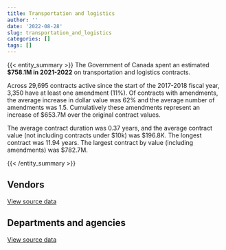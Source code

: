 ```yaml
---
title: Transportation and logistics
author: ''
date: '2022-08-28'
slug: transportation_and_logistics
categories: []
tags: []
---
```


<script src="/rmarkdown-libs/htmlwidgets/htmlwidgets.js"></script>
<link href="/rmarkdown-libs/datatables-css/datatables-crosstalk.css" rel="stylesheet" />
<script src="/rmarkdown-libs/datatables-binding/datatables.js"></script>
<script src="/rmarkdown-libs/jquery/jquery-3.6.0.min.js"></script>
<link href="/rmarkdown-libs/dt-core-bootstrap/css/dataTables.bootstrap.min.css" rel="stylesheet" />
<link href="/rmarkdown-libs/dt-core-bootstrap/css/dataTables.bootstrap.extra.css" rel="stylesheet" />
<script src="/rmarkdown-libs/dt-core-bootstrap/js/jquery.dataTables.min.js"></script>
<script src="/rmarkdown-libs/dt-core-bootstrap/js/dataTables.bootstrap.min.js"></script>
<link href="/rmarkdown-libs/crosstalk/css/crosstalk.min.css" rel="stylesheet" />
<script src="/rmarkdown-libs/crosstalk/js/crosstalk.min.js"></script>
<script src="/rmarkdown-libs/htmlwidgets/htmlwidgets.js"></script>
<link href="/rmarkdown-libs/datatables-css/datatables-crosstalk.css" rel="stylesheet" />
<script src="/rmarkdown-libs/datatables-binding/datatables.js"></script>
<script src="/rmarkdown-libs/jquery/jquery-3.6.0.min.js"></script>
<link href="/rmarkdown-libs/dt-core-bootstrap/css/dataTables.bootstrap.min.css" rel="stylesheet" />
<link href="/rmarkdown-libs/dt-core-bootstrap/css/dataTables.bootstrap.extra.css" rel="stylesheet" />
<script src="/rmarkdown-libs/dt-core-bootstrap/js/jquery.dataTables.min.js"></script>
<script src="/rmarkdown-libs/dt-core-bootstrap/js/dataTables.bootstrap.min.js"></script>
<link href="/rmarkdown-libs/crosstalk/css/crosstalk.min.css" rel="stylesheet" />
<script src="/rmarkdown-libs/crosstalk/js/crosstalk.min.js"></script>

{{< entity_summary >}}
The Government of Canada spent an estimated **\$758.1M in 2021-2022** on transportation and logistics contracts.

Across 29,695 contracts active since the start of the 2017-2018 fiscal year, 3,350 have at least one amendment (11%). Of contracts with amendments, the average increase in dollar value was 62% and the average number of amendments was 1.5. Cumulatively these amendments represent an increase of \$653.7M over the original contract values.

The average contract duration was 0.37 years, and the average contract value (not including contracts under \$10k) was \$196.8K. The longest contract was 11.94 years. The largest contract by value (including amendments) was \$782.7M.

{{< /entity_summary >}}

## Vendors

<div id="htmlwidget-1" style="width:100%;height:auto;" class="datatables html-widget"></div>
<script type="application/json" data-for="htmlwidget-1">{"x":{"style":"bootstrap","filter":"none","vertical":false,"data":[["<a href=\"/vendors/736902_ontario/\">736902 ONTARIO<\/a>","<a href=\"/vendors/9275_0181_quebec/\">9275 0181 QUEBEC<\/a>","<a href=\"/vendors/abb/\">ABB<\/a>","<a href=\"/vendors/abco_industries/\">ABCO INDUSTRIES<\/a>","<a href=\"/vendors/acadian_dredging/\">ACADIAN DREDGING<\/a>","<a href=\"/vendors/advanced_business_interiors/\">ADVANCED BUSINESS INTERIORS<\/a>","<a href=\"/vendors/aeg_fuels/\">AEG FUELS<\/a>","<a href=\"/vendors/aero_feu/\">AERO FEU<\/a>","<a href=\"/vendors/aero_supplies/\">AERO SUPPLIES<\/a>","<a href=\"/vendors/air_inuit/\">AIR INUIT<\/a>","<a href=\"/vendors/air_tindi/\">AIR TINDI<\/a>","<a href=\"/vendors/airbus/\">AIRBUS<\/a>","<a href=\"/vendors/allied_shipbuilders/\">ALLIED SHIPBUILDERS<\/a>","<a href=\"/vendors/alpine_aerotech/\">ALPINE AEROTECH<\/a>","<a href=\"/vendors/american_bureau_of_shipping/\">AMERICAN BUREAU OF SHIPPING<\/a>","<a href=\"/vendors/anixter_canada/\">ANIXTER CANADA<\/a>","<a href=\"/vendors/apron_fuel_services/\">APRON FUEL SERVICES<\/a>","<a href=\"/vendors/asc_germany/\">ASC GERMANY<\/a>","<a href=\"/vendors/asokan_business_interiors/\">ASOKAN BUSINESS INTERIORS<\/a>","<a href=\"/vendors/atlantic_towing/\">ATLANTIC TOWING<\/a>","<a href=\"/vendors/atlantica_mechanical_contractors/\">ATLANTICA MECHANICAL CONTRACTORS<\/a>","<a href=\"/vendors/av_nunavut_fuels/\">AV NUNAVUT FUELS<\/a>","<a href=\"/vendors/avjet_holding/\">AVJET HOLDING<\/a>","<a href=\"/vendors/avmax_aviation_services/\">AVMAX AVIATION SERVICES<\/a>","<a href=\"/vendors/axys_technologies/\">AXYS TECHNOLOGIES<\/a>","<a href=\"/vendors/b_r_enterprises/\">B R ENTERPRISES<\/a>","<a href=\"/vendors/balodis/\">BALODIS<\/a>","<a href=\"/vendors/bargreen_ellingson/\">BARGREEN ELLINGSON<\/a>","<a href=\"/vendors/bell_textron/\">BELL TEXTRON<\/a>","<a href=\"/vendors/bighorn_helicopters/\">BIGHORN HELICOPTERS<\/a>","<a href=\"/vendors/bmt_fleet_technology/\">BMT FLEET TECHNOLOGY<\/a>","<a href=\"/vendors/bollore_logistics/\">BOLLORE LOGISTICS<\/a>","<a href=\"/vendors/boyd_moving_storage/\">BOYD MOVING STORAGE<\/a>","<a href=\"/vendors/brandt_tractor/\">BRANDT TRACTOR<\/a>","<a href=\"/vendors/broadwater_industries/\">BROADWATER INDUSTRIES<\/a>","<a href=\"/vendors/bronte_construction/\">BRONTE CONSTRUCTION<\/a>","<a href=\"/vendors/brook_construction/\">BROOK CONSTRUCTION<\/a>","<a href=\"/vendors/bruker/\">BRUKER<\/a>","<a href=\"/vendors/budgell_s_equipment_rentals/\">BUDGELL S EQUIPMENT RENTALS<\/a>","<a href=\"/vendors/canadensys_aerospace/\">CANADENSYS AEROSPACE<\/a>","<a href=\"/vendors/canadian_fishing_company/\">CANADIAN FISHING COMPANY<\/a>","<a href=\"/vendors/canadian_helicopters/\">CANADIAN HELICOPTERS<\/a>","<a href=\"/vendors/canadian_north/\">CANADIAN NORTH<\/a>","<a href=\"/vendors/cansel_survey_equipment/\">CANSEL SURVEY EQUIPMENT<\/a>","<a href=\"/vendors/cascade_aerospace/\">CASCADE AEROSPACE<\/a>","<a href=\"/vendors/chantier_davie_canada/\">CHANTIER DAVIE CANADA<\/a>","<a href=\"/vendors/chantier_naval_forillon/\">CHANTIER NAVAL FORILLON<\/a>","<a href=\"/vendors/chevron/\">CHEVRON<\/a>","<a href=\"/vendors/clearwater_structures/\">CLEARWATER STRUCTURES<\/a>","<a href=\"/vendors/click_networks/\">CLICK NETWORKS<\/a>","<a href=\"/vendors/coady_construction_excavating/\">COADY CONSTRUCTION EXCAVATING<\/a>","<a href=\"/vendors/coastal_restoration_masonry/\">COASTAL RESTORATION MASONRY<\/a>","<a href=\"/vendors/columbia_fuels/\">COLUMBIA FUELS<\/a>","<a href=\"/vendors/construction_demathieu_bard/\">CONSTRUCTION DEMATHIEU BARD<\/a>","<a href=\"/vendors/construction_deric/\">CONSTRUCTION DERIC<\/a>","<a href=\"/vendors/construction_lfg/\">CONSTRUCTION LFG<\/a>","<a href=\"/vendors/convergint_technologies/\">CONVERGINT TECHNOLOGIES<\/a>","<a href=\"/vendors/copcan_civil/\">COPCAN CIVIL<\/a>","<a href=\"/vendors/cougar_engineering_construction/\">COUGAR ENGINEERING CONSTRUCTION<\/a>","<a href=\"/vendors/cullen_diesel_power/\">CULLEN DIESEL POWER<\/a>","<a href=\"/vendors/cummins_canada/\">CUMMINS CANADA<\/a>","<a href=\"/vendors/d_doyle_installations/\">D DOYLE INSTALLATIONS<\/a>","<a href=\"/vendors/daimler/\">DAIMLER<\/a>","<a href=\"/vendors/dasco_equipment/\">DASCO EQUIPMENT<\/a>","<a href=\"/vendors/davtair_industries/\">DAVTAIR INDUSTRIES<\/a>","<a href=\"/vendors/dbc_marine_safety_systems/\">DBC MARINE SAFETY SYSTEMS<\/a>","<a href=\"/vendors/delco_automation/\">DELCO AUTOMATION<\/a>","<a href=\"/vendors/dexter_construction/\">DEXTER CONSTRUCTION<\/a>","<a href=\"/vendors/df_barnes_services/\">DF BARNES SERVICES<\/a>","<a href=\"/vendors/dhl_express_canada/\">DHL EXPRESS CANADA<\/a>","<a href=\"/vendors/dragage_im/\">DRAGAGE IM<\/a>","<a href=\"/vendors/dragage_ocean_dsm/\">DRAGAGE OCEAN DSM<\/a>","<a href=\"/vendors/dss_marine/\">DSS MARINE<\/a>","<a href=\"/vendors/dynamic_construction/\">DYNAMIC CONSTRUCTION<\/a>","<a href=\"/vendors/east_elgin_concrete_forming/\">EAST ELGIN CONCRETE FORMING<\/a>","<a href=\"/vendors/eco_technologies/\">ECO TECHNOLOGIES<\/a>","<a href=\"/vendors/edward_collins_contracting/\">EDWARD COLLINS CONTRACTING<\/a>","<a href=\"/vendors/elbit_systems/\">ELBIT SYSTEMS<\/a>","<a href=\"/vendors/facca/\">FACCA<\/a>","<a href=\"/vendors/fca_canada/\">FCA CANADA<\/a>","<a href=\"/vendors/federal_express_canada/\">FEDERAL EXPRESS CANADA<\/a>","<a href=\"/vendors/finning_international/\">FINNING INTERNATIONAL<\/a>","<a href=\"/vendors/first_air/\">FIRST AIR<\/a>","<a href=\"/vendors/fleetway/\">FLEETWAY<\/a>","<a href=\"/vendors/flight_fuels/\">FLIGHT FUELS<\/a>","<a href=\"/vendors/floyd_s_construction/\">FLOYD S CONSTRUCTION<\/a>","<a href=\"/vendors/fort_garry_fire_truck/\">FORT GARRY FIRE TRUCK<\/a>","<a href=\"/vendors/francis_canada_truck_centre/\">FRANCIS CANADA TRUCK CENTRE<\/a>","<a href=\"/vendors/fraser_river_pile_dredge/\">FRASER RIVER PILE DREDGE<\/a>","<a href=\"/vendors/frosti_fishing/\">FROSTI FISHING<\/a>","<a href=\"/vendors/garda_security_group/\">GARDA SECURITY GROUP<\/a>","<a href=\"/vendors/gaudette_s_transit_mix/\">GAUDETTE S TRANSIT MIX<\/a>","<a href=\"/vendors/general_motors/\">GENERAL MOTORS<\/a>","<a href=\"/vendors/gestion_aj/\">GESTION AJ<\/a>","<a href=\"/vendors/global_total_office/\">GLOBAL TOTAL OFFICE<\/a>","<a href=\"/vendors/go_deep_international/\">GO DEEP INTERNATIONAL<\/a>","<a href=\"/vendors/granite_management/\">GRANITE MANAGEMENT<\/a>","<a href=\"/vendors/great_slave_helicopters/\">GREAT SLAVE HELICOPTERS<\/a>","<a href=\"/vendors/greendale_resources/\">GREENDALE RESOURCES<\/a>","<a href=\"/vendors/greenfield_construction/\">GREENFIELD CONSTRUCTION<\/a>","<a href=\"/vendors/griffin_engineered_systems/\">GRIFFIN ENGINEERED SYSTEMS<\/a>","<a href=\"/vendors/groupe_energie_bdl/\">GROUPE ENERGIE BDL<\/a>","<a href=\"/vendors/gw_realty/\">GW REALTY<\/a>","<a href=\"/vendors/hamel_construction/\">HAMEL CONSTRUCTION<\/a>","<a href=\"/vendors/harnois_energies/\">HARNOIS ENERGIES<\/a>","<a href=\"/vendors/hawboldt_industries/\">HAWBOLDT INDUSTRIES<\/a>","<a href=\"/vendors/helitrades/\">HELITRADES<\/a>","<a href=\"/vendors/hercules_slr/\">HERCULES SLR<\/a>","<a href=\"/vendors/hewlett_packard/\">HEWLETT PACKARD<\/a>","<a href=\"/vendors/highlands_fuel_delivery/\">HIGHLANDS FUEL DELIVERY<\/a>","<a href=\"/vendors/hike_metal_products/\">HIKE METAL PRODUCTS<\/a>","<a href=\"/vendors/hitachi_data_systems/\">HITACHI DATA SYSTEMS<\/a>","<a href=\"/vendors/hitrac/\">HITRAC<\/a>","<a href=\"/vendors/holman_fenwick_willan/\">HOLMAN FENWICK WILLAN<\/a>","<a href=\"/vendors/hoskin_scientific/\">HOSKIN SCIENTIFIC<\/a>","<a href=\"/vendors/human_logistics/\">HUMAN LOGISTICS<\/a>","<a href=\"/vendors/imtech_marine_canada/\">IMTECH MARINE CANADA<\/a>","<a href=\"/vendors/indal_technologies/\">INDAL TECHNOLOGIES<\/a>","<a href=\"/vendors/industries_ocean/\">INDUSTRIES OCEAN<\/a>","<a href=\"/vendors/insa/\">INSA<\/a>","<a href=\"/vendors/integrated_distribution_systems/\">INTEGRATED DISTRIBUTION SYSTEMS<\/a>","<a href=\"/vendors/inter_outaouais/\">INTER OUTAOUAIS<\/a>","<a href=\"/vendors/irving_oil/\">IRVING OIL<\/a>","<a href=\"/vendors/j_e_enterprises/\">J E ENTERPRISES<\/a>","<a href=\"/vendors/j_j_trailers_manufacturers_and_sales/\">J J TRAILERS MANUFACTURERS AND SALES<\/a>","<a href=\"/vendors/j_l_richards_associates/\">J L RICHARDS ASSOCIATES<\/a>","<a href=\"/vendors/j_w_lindsay_enterprises/\">J W LINDSAY ENTERPRISES<\/a>","<a href=\"/vendors/jankel_tactical_systems/\">JANKEL TACTICAL SYSTEMS<\/a>","<a href=\"/vendors/jastram_engineering/\">JASTRAM ENGINEERING<\/a>","<a href=\"/vendors/jht_defense/\">JHT DEFENSE<\/a>","<a href=\"/vendors/jjm_construction/\">JJM CONSTRUCTION<\/a>","<a href=\"/vendors/john_howard_society/\">JOHN HOWARD SOCIETY<\/a>","<a href=\"/vendors/joseph_elie/\">JOSEPH ELIE<\/a>","<a href=\"/vendors/kanter_marine/\">KANTER MARINE<\/a>","<a href=\"/vendors/kaycom/\">KAYCOM<\/a>","<a href=\"/vendors/kenn_borek_air/\">KENN BOREK AIR<\/a>","<a href=\"/vendors/keystone_supplies_international/\">KEYSTONE SUPPLIES INTERNATIONAL<\/a>","<a href=\"/vendors/kf_aerospace/\">KF AEROSPACE<\/a>","<a href=\"/vendors/kia_canada/\">KIA CANADA<\/a>","<a href=\"/vendors/kms_industries/\">KMS INDUSTRIES<\/a>","<a href=\"/vendors/kongsberg/\">KONGSBERG<\/a>","<a href=\"/vendors/kubota_canada/\">KUBOTA CANADA<\/a>","<a href=\"/vendors/l_breau_and_sons/\">L BREAU AND SONS<\/a>","<a href=\"/vendors/l_w_dennis_contracting/\">L W DENNIS CONTRACTING<\/a>","<a href=\"/vendors/landco_construction/\">LANDCO CONSTRUCTION<\/a>","<a href=\"/vendors/larry_penner_enterprises/\">LARRY PENNER ENTERPRISES<\/a>","<a href=\"/vendors/leeway_yachts/\">LEEWAY YACHTS<\/a>","<a href=\"/vendors/lengkeek_vessel_engineering/\">LENGKEEK VESSEL ENGINEERING<\/a>","<a href=\"/vendors/les_constructions_des_iles/\">LES CONSTRUCTIONS DES ILES<\/a>","<a href=\"/vendors/les_entreprises_p_e_c/\">LES ENTREPRISES P E C<\/a>","<a href=\"/vendors/les_huiles_desroches/\">LES HUILES DESROCHES<\/a>","<a href=\"/vendors/les_installations_electriques/\">LES INSTALLATIONS ELECTRIQUES<\/a>","<a href=\"/vendors/leslie_benn_contracting/\">LESLIE BENN CONTRACTING<\/a>","<a href=\"/vendors/levaero_aviation/\">LEVAERO AVIATION<\/a>","<a href=\"/vendors/lexisnexis_canada/\">LEXISNEXIS CANADA<\/a>","<a href=\"/vendors/liebherr_canada/\">LIEBHERR CANADA<\/a>","<a href=\"/vendors/lloyd_s_register_canada/\">LLOYD S REGISTER CANADA<\/a>","<a href=\"/vendors/louis_w_bray_construction/\">LOUIS W BRAY CONSTRUCTION<\/a>","<a href=\"/vendors/macdonald_dettwiler_and_associates/\">MACDONALD DETTWILER AND ASSOCIATES<\/a>","<a href=\"/vendors/macewen_petroleum/\">MACEWEN PETROLEUM<\/a>","<a href=\"/vendors/mack_trucks/\">MACK TRUCKS<\/a>","<a href=\"/vendors/mackinnon_and_olding/\">MACKINNON AND OLDING<\/a>","<a href=\"/vendors/maconnerie_dynamique/\">MACONNERIE DYNAMIQUE<\/a>","<a href=\"/vendors/man_energy_solutions_canada/\">MAN ENERGY SOLUTIONS CANADA<\/a>","<a href=\"/vendors/manitoba_hydro/\">MANITOBA HYDRO<\/a>","<a href=\"/vendors/marine_contractors/\">MARINE CONTRACTORS<\/a>","<a href=\"/vendors/marine_recycling/\">MARINE RECYCLING<\/a>","<a href=\"/vendors/marinenav/\">MARINENAV<\/a>","<a href=\"/vendors/maritime_fuels/\">MARITIME FUELS<\/a>","<a href=\"/vendors/mega_tech/\">MEGA TECH<\/a>","<a href=\"/vendors/mercury_marine/\">MERCURY MARINE<\/a>","<a href=\"/vendors/metalcraft_marine/\">METALCRAFT MARINE<\/a>","<a href=\"/vendors/michelin/\">MICHELIN<\/a>","<a href=\"/vendors/mid_canada_mod_center/\">MID CANADA MOD CENTER<\/a>","<a href=\"/vendors/mid_valley_construction/\">MID VALLEY CONSTRUCTION<\/a>","<a href=\"/vendors/ministry_of_finance/\">MINISTRY OF FINANCE<\/a>","<a href=\"/vendors/mitsubishi_motor_sales/\">MITSUBISHI MOTOR SALES<\/a>","<a href=\"/vendors/mustang_helicopters/\">MUSTANG HELICOPTERS<\/a>","<a href=\"/vendors/navamar/\">NAVAMAR<\/a>","<a href=\"/vendors/navtech/\">NAVTECH<\/a>","<a href=\"/vendors/newdock_st_john_s_dockyard/\">NEWDOCK ST JOHN S DOCKYARD<\/a>","<a href=\"/vendors/nissan_canada/\">NISSAN CANADA<\/a>","<a href=\"/vendors/north_atlantic_petroleum/\">NORTH ATLANTIC PETROLEUM<\/a>","<a href=\"/vendors/north_cariboo_air/\">NORTH CARIBOO AIR<\/a>","<a href=\"/vendors/northeast_tree_trimming/\">NORTHEAST TREE TRIMMING<\/a>","<a href=\"/vendors/northern_construction/\">NORTHERN CONSTRUCTION<\/a>","<a href=\"/vendors/northrop_grumman/\">NORTHROP GRUMMAN<\/a>","<a href=\"/vendors/nortrax_canada/\">NORTRAX CANADA<\/a>","<a href=\"/vendors/online_constructors/\">ONLINE CONSTRUCTORS<\/a>","<a href=\"/vendors/ottawa_greenbelt_construction/\">OTTAWA GREENBELT CONSTRUCTION<\/a>","<a href=\"/vendors/pal_aerospace/\">PAL AEROSPACE<\/a>","<a href=\"/vendors/paladin_group/\">PALADIN GROUP<\/a>","<a href=\"/vendors/palfinger_marine/\">PALFINGER MARINE<\/a>","<a href=\"/vendors/panalpina/\">PANALPINA<\/a>","<a href=\"/vendors/panasonic/\">PANASONIC<\/a>","<a href=\"/vendors/parkland_industries/\">PARKLAND INDUSTRIES<\/a>","<a href=\"/vendors/parkland_refining/\">PARKLAND REFINING<\/a>","<a href=\"/vendors/pattison_sign_group/\">PATTISON SIGN GROUP<\/a>","<a href=\"/vendors/pennecon/\">PENNECON<\/a>","<a href=\"/vendors/pepco/\">PEPCO<\/a>","<a href=\"/vendors/petrovalue_products/\">PETROVALUE PRODUCTS<\/a>","<a href=\"/vendors/point_hope_maritime/\">POINT HOPE MARITIME<\/a>","<a href=\"/vendors/polaris_industries/\">POLARIS INDUSTRIES<\/a>","<a href=\"/vendors/pomerleau/\">POMERLEAU<\/a>","<a href=\"/vendors/r_e_gilmore_investments/\">R E GILMORE INVESTMENTS<\/a>","<a href=\"/vendors/reformar/\">REFORMAR<\/a>","<a href=\"/vendors/rjg_construction/\">RJG CONSTRUCTION<\/a>","<a href=\"/vendors/rosborough_boats/\">ROSBOROUGH BOATS<\/a>","<a href=\"/vendors/rush_truck_centres_of_canada/\">RUSH TRUCK CENTRES OF CANADA<\/a>","<a href=\"/vendors/russel_metals/\">RUSSEL METALS<\/a>","<a href=\"/vendors/sani_sable_lb/\">SANI SABLE LB<\/a>","<a href=\"/vendors/seacoast_marine_electronics/\">SEACOAST MARINE ELECTRONICS<\/a>","<a href=\"/vendors/seaspan_victoria_shipyards/\">SEASPAN VICTORIA SHIPYARDS<\/a>","<a href=\"/vendors/st_airborne_systems/\">ST AIRBORNE SYSTEMS<\/a>","<a href=\"/vendors/sterling_fuels/\">STERLING FUELS<\/a>","<a href=\"/vendors/subaru_canada/\">SUBARU CANADA<\/a>","<a href=\"/vendors/suncor_energy/\">SUNCOR ENERGY<\/a>","<a href=\"/vendors/super_channel_international/\">SUPER CHANNEL INTERNATIONAL<\/a>","<a href=\"/vendors/telecom_computer_services/\">TELECOM COMPUTER SERVICES<\/a>","<a href=\"/vendors/tenaquip/\">TENAQUIP<\/a>","<a href=\"/vendors/tervita/\">TERVITA<\/a>","<a href=\"/vendors/testforce_systems/\">TESTFORCE SYSTEMS<\/a>","<a href=\"/vendors/titan_boats/\">TITAN BOATS<\/a>","<a href=\"/vendors/totem_offisource/\">TOTEM OFFISOURCE<\/a>","<a href=\"/vendors/transwest_air/\">TRANSWEST AIR<\/a>","<a href=\"/vendors/trident_construction/\">TRIDENT CONSTRUCTION<\/a>","<a href=\"/vendors/troy_life_fire_safety/\">TROY LIFE FIRE SAFETY<\/a>","<a href=\"/vendors/tulmar_safety_systems/\">TULMAR SAFETY SYSTEMS<\/a>","<a href=\"/vendors/unisource/\">UNISOURCE<\/a>","<a href=\"/vendors/universal_helicopters/\">UNIVERSAL HELICOPTERS<\/a>","<a href=\"/vendors/uqsuq/\">UQSUQ<\/a>","<a href=\"/vendors/vancouver_drydock_company/\">VANCOUVER DRYDOCK COMPANY<\/a>","<a href=\"/vendors/vancouver_shipyards/\">VANCOUVER SHIPYARDS<\/a>","<a href=\"/vendors/vector_aerospace/\">VECTOR AEROSPACE<\/a>","<a href=\"/vendors/verreault_navigation/\">VERREAULT NAVIGATION<\/a>","<a href=\"/vendors/voyageur_transportation/\">VOYAGEUR TRANSPORTATION<\/a>","<a href=\"/vendors/wartsila/\">WARTSILA<\/a>","<a href=\"/vendors/watchguard_video/\">WATCHGUARD VIDEO<\/a>","<a href=\"/vendors/weir_canada/\">WEIR CANADA<\/a>","<a href=\"/vendors/westower_communications/\">WESTOWER COMMUNICATIONS<\/a>","<a href=\"/vendors/wills_transfer/\">WILLS TRANSFER<\/a>","<a href=\"/vendors/woodward_s_oil/\">WOODWARD S OIL<\/a>","<a href=\"/vendors/world_fuel_services/\">WORLD FUEL SERVICES<\/a>","<a href=\"/vendors/yamaha_motors_canada/\">YAMAHA MOTORS CANADA<\/a>","<a href=\"/vendors/zodiac_hurricane_technologies/\">ZODIAC HURRICANE TECHNOLOGIES<\/a>","<a href=\"/vendors/zutphen_contractor/\">ZUTPHEN CONTRACTOR<\/a>"],[331221.93,null,5682578.36,null,364473.33,null,null,null,668524.4,344300.25,817636.34,9035430.54,10281838.54,1134189.78,193125.48,null,668810.22,248046.76,null,14769875.74,17004.23,null,599250.68,30332.48,57455.76,null,null,75138.77,830211.78,1343993.57,23614.43,533953.06,857035.11,429246.56,13902,3817673.25,180090,22317.5,3705034.69,null,4889382.96,1754391.91,3830881.52,43244.3,null,323883029.81,101611.28,73500,1509530.63,null,3696500.18,null,238627.19,null,1968154.54,null,null,77532,1108455.78,291513.99,31608.9,957648.27,null,null,null,2394592.52,null,null,1692590.58,98533.72,297234.91,13748540.96,null,1146348.75,147261.07,1756129.57,null,null,null,12127044.08,339872.94,248278.83,898529.91,null,1479605.38,715813.17,null,440743.78,26471809,1283310,336367.43,720630.66,34949717.89,3502006.55,null,25120.88,2286629.66,3739293.93,101349.66,null,36708,1002324.88,61928.97,3600989.02,854839.21,195898.52,1894495.29,1654860.28,6066.32,342342.4,6574183.38,null,762257.92,null,null,null,null,null,2016002.48,15055.44,159239.52,254289.55,27847647.23,null,146877.4,null,null,169383.63,525057.8,11550.04,null,11582.5,11598630.13,2354072.09,null,6126607.01,11764.53,824188.21,null,1873627.92,40588.42,null,2047578.26,153720,null,97324.5,null,458265.06,null,4509597.44,537406.28,null,null,1047287.01,null,null,112715.22,161845.07,null,151502.53,null,22471,1026095.64,null,null,301820.29,null,456577.77,533037.51,2128683.09,800355.76,24998.99,11633.63,970285.82,null,null,1409225.04,2672715.21,2054997.61,15226.89,47413114.74,3806274.04,1851595.59,238771.1,2029911.28,29468.75,24959,710925.43,27852.3,475048.13,614563.23,48868.79,449517.9,516290.29,511026.43,1072321.13,9613437.56,20226.32,1309353.71,1746103.21,125062.01,1405546.52,1543179.56,null,null,1724502.74,6050102.55,1654831.6,null,32318,9522415.14,null,null,119028.8,4991016.76,3828717.17,3788526.02,null,44303.18,null,null,54841.16,526519.54,null,196419.3,1437715.03,332394.25,null,36261.23,2816556.39,202643.44,6602330.05,null,4258184.74,17539836.4,null,15916006.43,null,null,null,null,8411371.97,142705.44,1100666.4,3575065.42,464676.04],[null,726645.45,5780609.33,null,1201021.67,null,null,null,1879488.37,67141.77,1242438.77,811075.94,7289819.93,1831843.07,123179.53,null,405217.65,37572.98,29329.83,27028872.61,null,null,633994.21,7430751.29,73149.7,666031.99,null,704502.47,2877406.1,428674.02,17849.53,1344660.29,373626.63,1145326.05,32938.5,25404880.14,null,null,880680.69,null,null,2755958.81,502898.27,null,null,513665868.15,null,27300,null,null,4457479.09,null,null,3016970.34,154952.42,2048435.82,124022.05,null,null,4531575.16,12828.25,322208.51,31635.37,null,null,null,null,null,6885482.86,709966.86,2364956.03,8590631.74,202951.29,null,979955.51,1279719.21,null,null,null,10903843.18,286800.86,1194223.83,936409.4,147561.75,166311.2,1901401.39,null,1703483.18,26449525.83,null,null,784744.15,36962527.82,null,15952.78,39846.07,585379.97,4073373.42,null,2762692.06,null,2574702.67,null,7695566.19,1437597.8,2040675,405119.94,3055205.62,26877.62,464206.92,19802810.86,null,704638.08,null,null,110728.7,322501.8,131297.68,null,null,47759.67,1460751.5,31169049.36,309288.36,null,null,null,8723149.13,2620614.92,null,211769.89,null,9534920.71,274768.36,null,3853219.02,null,3019509.15,null,3957171.36,829243.98,540473.09,414970.22,null,56941.1,726023.35,300150,523538.67,11405.52,11521961.26,672445.73,78757.88,null,1726630.93,240.68,54341.66,null,null,null,187503.65,397381.72,null,430116.8,79629.73,null,62660.71,null,1027216.73,228262.57,2714025.59,510448.36,null,null,1686655.72,770767.75,3289018.41,2220583.39,1870597.22,853149.06,541406442.49,25968379.99,3419216.11,4927895.08,1531488.09,2035472.68,91661.93,null,109960.3,503852.68,1301.5,608168.64,94912.02,2962719.82,1042015.02,533544.54,624621.41,16977435.96,null,1183307.94,639078.36,696210.3,706137.76,2155966.32,null,108557.06,2532463.06,7486000.41,2281934.02,483567.68,null,7305388.9,749838.27,13440,46000,3845695.04,3366095.26,3236404.55,null,16739.21,19725.59,19377.75,16207.42,1331975.15,46598.94,33332.26,2907202.77,21216.65,14252.78,226001.8,2109610.16,203198.62,3004060.17,2687220.8,13148954.44,2312188.59,117569.63,22953827.65,12321,null,null,null,11577093.57,174100.63,1853063.83,2883466.5,null],[null,null,7300574.96,null,1276902.5,10922.63,43286.36,12270.83,1868062.44,null,931664.23,875326.43,8425142.22,551455.33,613419.78,28689.4,168914.26,1074572.79,102754.06,30345022.1,null,null,null,478124.78,24350.34,1193977.38,74060,32110.5,8235531.94,1155907.73,31710,816225.07,590293.49,690388.94,null,null,175501.5,null,null,null,null,2433489.92,761049.06,null,null,22104247.76,null,null,null,null,3391902.28,25739.3,null,5371678.9,2019915.45,5841242.76,null,null,null,3123941.65,null,338182.29,null,137285.32,40680,null,null,275885,2781458.05,5213839.46,4586007.84,6135131.17,409592.01,null,null,1841446.64,329420.95,2987820.82,null,11750831.3,103718.27,1357350.34,722950.7,58409,121212.33,51232.5,15750,1843869.46,null,1470000,null,1375452.77,29940839.32,114066.6,null,41527.27,10120,2054069.53,null,5335357.68,null,5280668.66,null,null,1002232.91,967916.7,528339.1,null,24703.98,467092.92,32656681.68,null,1631262.32,144098850,null,null,49448.75,321635.27,null,null,null,164963.05,23914609.81,675246.18,14578.69,null,null,8196308.88,2602937.14,null,368250.11,null,3244377.18,409052.63,null,4330179.7,null,246381.02,1854952.82,3505671.67,3051248.13,1433776.07,197977.68,null,null,368693.14,1312264.36,1841454.52,1643.73,945274.87,473556.63,null,15851.4,1395867.53,87848.43,185207.14,null,null,null,79710.22,null,82084.7,null,null,16885.6,null,193492.19,813488.23,494061.14,1874069.45,1458302.3,null,85477.95,1577336.54,null,null,2999961.5,803469.76,278070.49,42375,26193677.85,1712918.5,5459827.61,1242618.27,2029911.28,63371.88,null,null,null,null,1468794.18,null,6746963.34,null,390597.67,6607.76,12060096.68,42924.87,995586.94,1702.52,634275.2,2126746.06,2755675.27,null,157861.86,1078160.58,1778213.55,2175286.75,2556971.17,32495.23,7823682.26,1229945.96,null,284383,4200900.27,663892.56,2129582.54,142067.9,null,null,null,83678.65,3351290.29,11333.9,100053.5,null,39952.5,null,60986.57,1378836.84,67732.88,2099625.21,null,3035582.66,7845743.87,4809222.84,22509976.83,null,3919.05,81986.1,null,739298.19,96390.91,2605603.58,3249694.62,null],[null,null,6543280.23,6157116.59,1950367.6,47865.45,59174.24,null,3210289.45,53010.96,1474999.46,981451.4,14617425.34,1493865.5,328585.86,10788.44,285940.06,36723.44,11869.2,18564165.07,null,6638058.75,83814.16,254202.19,null,null,90503.5,75467.86,22038860.14,1041295.04,null,1320558.1,null,495375.66,1321034.93,null,220576,null,null,86120,null,2834563.54,140683.67,null,14335.18,22542502.3,null,null,null,52297.92,3804338.28,null,13754983.43,3384893.55,2019915.45,null,12511.8,null,null,4631162.5,null,189337.55,null,null,null,null,112297.19,null,237850.99,7483866.81,null,8006891.74,602700.59,null,null,1680152.84,null,15805139.12,1666456.2,3965020.93,159026.71,1773771.14,718380.48,null,558956.38,12487.4,null,null,null,null,null,null,39101913.24,91187.83,null,93990.94,null,2645504,null,14617.42,null,5278446.44,null,null,2497324.85,2502612.87,4015852.55,532902.97,22174.08,484342.92,3369276.65,13064.81,872411.27,null,24446.73,null,293739.87,null,2284089,null,null,null,42192414.54,176235.32,56579.82,70287.13,369197.15,42876.47,null,11439.11,null,null,3120342.2,null,1973.96,3657630.52,null,53322.69,3365487.95,960,3004321.79,938359.59,null,null,null,215092.5,1919535.64,1828115.44,40722.72,1876652.73,915198.98,null,1157152.05,2775618.66,87848.43,null,23918.85,null,347153.45,455928.6,null,13103.1,null,null,10414.4,null,1284084.51,2793415.4,1334056.21,3457232.81,338475.34,92031.05,null,2244585.47,null,null,1799724.6,88948.44,87476.06,null,11736576.79,1344891.45,1264263.99,1998300.38,2029911.28,null,null,null,null,null,344249.08,null,966979.85,null,207784.66,572458.79,null,null,784924.69,22294.94,1326843.64,1564412.4,1985474,13896392.74,157861.86,989880,2338318.75,580672.65,226847.07,null,39947.37,833170.04,2466403.66,130036,3430250.57,1765212.69,4280202.02,439447.3,null,21990.83,null,57176.59,2696414.26,null,null,null,98946.78,null,651689.04,null,null,23466282.88,null,2616521.48,null,4799206.93,7875202.11,null,38660.92,null,167165.64,291340.42,90078.97,1921933.59,1837728.47,null]],"container":"<table class=\"table table-striped table-hover row-border order-column display\">\n  <thead>\n    <tr>\n      <th>Vendor<\/th>\n      <th>2018-2019<\/th>\n      <th>2019-2020<\/th>\n      <th>2020-2021<\/th>\n      <th>2021-2022<\/th>\n    <\/tr>\n  <\/thead>\n<\/table>","options":{"order":[[4,"desc"]],"pageLength":10,"autoWidth":true,"columnDefs":[{"targets":1,"render":"function(data, type, row, meta) {\n    return type !== 'display' ? data : DTWidget.formatCurrency(data, \"$\", 2, 3, \",\", \".\", true, null);\n  }"},{"targets":2,"render":"function(data, type, row, meta) {\n    return type !== 'display' ? data : DTWidget.formatCurrency(data, \"$\", 2, 3, \",\", \".\", true, null);\n  }"},{"targets":3,"render":"function(data, type, row, meta) {\n    return type !== 'display' ? data : DTWidget.formatCurrency(data, \"$\", 2, 3, \",\", \".\", true, null);\n  }"},{"targets":4,"render":"function(data, type, row, meta) {\n    return type !== 'display' ? data : DTWidget.formatCurrency(data, \"$\", 2, 3, \",\", \".\", true, null);\n  }"},{"width":"16%","targets":[1,2,3,4]},{"className":"dt-right","targets":[1,2,3,4]}],"orderClasses":false}},"evals":["options.columnDefs.0.render","options.columnDefs.1.render","options.columnDefs.2.render","options.columnDefs.3.render"],"jsHooks":[]}</script>
<p class="text-right">
<a href="https://github.com/GoC-Spending/contracts-data/tree/main/data/out/categories/5_transportation_and_logistics/summary_by_fiscal_year_by_vendor.csv" class="source-data-link btn btn-link">View source data</a>
</p>

## Departments and agencies

<div id="htmlwidget-2" style="width:100%;height:auto;" class="datatables html-widget"></div>
<script type="application/json" data-for="htmlwidget-2">{"x":{"style":"bootstrap","filter":"none","vertical":false,"data":[["<a href=\"/departments/aafc-aac/\">Agriculture and Agri-Food Canada<\/a>","<a href=\"/departments/aandc-aadnc/\">Crown-Indigenous Relations and Northern Affairs Canada<\/a>","<a href=\"/departments/acoa-apeca/\">Atlantic Canada Opportunities Agency<\/a>","<a href=\"/departments/atssc-scdata/\">Administrative Tribunals Support Service of Canada<\/a>","<a href=\"/departments/cannor/\">Canadian Northern Economic Development Agency<\/a>","<a href=\"/departments/cas-satj/\">Courts Administration Service<\/a>","<a href=\"/departments/cbsa-asfc/\">Canada Border Services Agency<\/a>","<a href=\"/departments/ced-dec/\">Canada Economic Development for Quebec Regions<\/a>","<a href=\"/departments/cer-rec/\">Canada Energy Regulator<\/a>","<a href=\"/departments/cfia-acia/\">Canadian Food Inspection Agency<\/a>","<a href=\"/departments/cgc-ccg/\">Canadian Grain Commission<\/a>","<a href=\"/departments/cic/\">Immigration, Refugees and Citizenship Canada<\/a>","<a href=\"/departments/cics-scic/\">Canadian Intergovernmental Conference Secretariat<\/a>","<a href=\"/departments/cihr-irsc/\">Canadian Institutes of Health Research<\/a>","<a href=\"/departments/cnsc-ccsn/\">Canadian Nuclear Safety Commission<\/a>","<a href=\"/departments/cra-arc/\">Canada Revenue Agency<\/a>","<a href=\"/departments/crtc/\">Canadian Radio-television and Telecommunications Commission<\/a>","<a href=\"/departments/csa-asc/\">Canadian Space Agency<\/a>","<a href=\"/departments/csc-scc/\">Correctional Service of Canada<\/a>","<a href=\"/departments/csps-efpc/\">Canada School of Public Service<\/a>","<a href=\"/departments/cta-otc/\">Canadian Transportation Agency<\/a>","<a href=\"/departments/dfatd-maecd/\">Global Affairs Canada<\/a>","<a href=\"/departments/dfo-mpo/\">Fisheries and Oceans Canada<\/a>","<a href=\"/departments/ec/\">Environment and Climate Change Canada<\/a>","<a href=\"/departments/elections/\">Elections Canada<\/a>","<a href=\"/departments/esdc-edsc/\">Employment and Social Development Canada<\/a>","<a href=\"/departments/feddevontario/\">Federal Economic Development Agency for Southern Ontario<\/a>","<a href=\"/departments/fin/\">Department of Finance Canada<\/a>","<a href=\"/departments/fintrac-canafe/\">Financial Transactions and Reports Analysis Centre of Canada<\/a>","<a href=\"/departments/hc-sc/\">Health Canada<\/a>","<a href=\"/departments/ic/\">Innovation, Science and Economic Development Canada<\/a>","<a href=\"/departments/infc/\">Infrastructure Canada<\/a>","<a href=\"/departments/isc-sac/\">Indigenous Services Canada<\/a>","<a href=\"/departments/jus/\">Department of Justice Canada<\/a>","<a href=\"/departments/nbc-ccbn/\">The National Battlefields Commission<\/a>","<a href=\"/departments/nfb-onf/\">National Film Board<\/a>","<a href=\"/departments/nrc-cnrc/\">National Research Council Canada<\/a>","<a href=\"/departments/nrcan-rncan/\">Natural Resources Canada<\/a>","<a href=\"/departments/nserc-crsng/\">Natural Sciences and Engineering Research Council of Canada<\/a>","<a href=\"/departments/oag-bvg/\">Office of the Auditor General of Canada<\/a>","<a href=\"/departments/oic-ci/\">Office of the Information Commissioner of Canada<\/a>","<a href=\"/departments/osgg-bsgg/\">Office of the Secretary to the Governor General<\/a>","<a href=\"/departments/pbc-clcc/\">Parole Board of Canada<\/a>","<a href=\"/departments/pc/\">Parks Canada<\/a>","<a href=\"/departments/pch/\">Canadian Heritage<\/a>","<a href=\"/departments/pco-bcp/\">Privy Council Office<\/a>","<a href=\"/departments/phac-aspc/\">Public Health Agency of Canada<\/a>","<a href=\"/departments/polar-polaire/\">Polar Knowledge Canada<\/a>","<a href=\"/departments/ppsc-sppc/\">Public Prosecution Service of Canada<\/a>","<a href=\"/departments/ps-sp/\">Public Safety Canada<\/a>","<a href=\"/departments/pwgsc-tpsgc/\">Public Services and Procurement Canada<\/a>","<a href=\"/departments/rcmp-grc/\">Royal Canadian Mounted Police<\/a>","<a href=\"/departments/sirc-csars/\">Security Intelligence Review Committee<\/a>","<a href=\"/departments/ssc-spc/\">Shared Services Canada<\/a>","<a href=\"/departments/statcan/\">Statistics Canada<\/a>","<a href=\"/departments/tbs-sct/\">Treasury Board of Canada Secretariat<\/a>","<a href=\"/departments/tc/\">Transport Canada<\/a>","<a href=\"/departments/tsb-bst/\">Transportation Safety Board of Canada<\/a>","<a href=\"/departments/vac-acc/\">Veterans Affairs Canada<\/a>","<a href=\"/departments/wage/\">Department for Women and Gender Equality<\/a>"],[5307056.86,544317.3,244577.42,128227.03,23719.5,346978.22,8735765.18,null,17057.61,3425687.41,98023.19,269789.76,13745.6,34255,112012.81,643840.5,51330.79,244223.13,20234452.9,175734.16,null,15835735.52,661601045.66,6589078.17,244647.77,956951.72,null,null,5632.62,1571614.66,1152962.91,17514.14,268470.87,639982.26,66699,null,3331076.1,18453557.37,null,75000,55243.41,101094.21,27507.03,36586811.89,165960.94,475460.66,74172.08,null,115375.9,null,103800630.28,120636799.49,20750,1645149.46,320083.59,null,38334738.58,198946.08,45736.08,null],[5485044.31,683168.7,48232.15,null,179105.95,164438.52,7867797.41,51330.79,null,1715531.19,65461.9,271757.06,58935.96,null,76243.96,663969.17,null,345542.17,20942866.96,91009.92,null,18849419.55,1474222638.71,15051783.85,2184370.76,949909.12,126066.11,39389.54,97197.38,2321509.95,571201.66,11318.17,2551436.49,557674.06,13397,28559.79,5560812.33,15705655.84,43825.36,24860,null,25869.38,210020.36,29217784.93,259088.6,587303.75,346364.44,388020.5,78158.92,3000.49,101252106.36,111778892.16,null,1656379.76,173664.35,9785.02,54147507.88,181893.93,115441.45,null],[6048586.76,119847.01,71073.46,null,null,478897.01,6704994.77,null,null,454233.15,227244.77,193405.5,14618.59,null,null,765790.51,5215.63,86739.81,18587603.83,104883.48,5570.71,20060725.99,402555483.34,14576879.21,417621.75,1154616.97,20851.28,39213.93,null,875507.04,717508.32,null,11971321.53,559390.27,null,null,1916109.29,11738377.63,null,130608.5,null,142365.31,147408.85,22787644.01,240250.62,572078.04,12507498.35,880043.6,95047.97,52151.42,51967283.42,112280524.31,null,246645.22,35613.08,45366.89,182454381.55,157491.61,68225.22,null],[6802454.98,262810.45,110532.25,54087.64,null,522347.09,5911119.52,null,23417.65,750994.37,85811.63,242253.28,12797.25,null,36859.47,787863.63,5215.63,196494.96,18672973.28,76999.03,8036.79,13976355.77,372579912.23,19596110.91,1435788.14,712501.31,null,11486.91,null,1440211.5,619364.08,21264.37,2168290.83,553607.58,107601.18,17879.44,1538730.17,13361191.01,null,null,null,10619.88,156492.84,29935081.55,169315.25,282689.92,7070786.22,null,131042.49,null,53618300.9,146533798.32,null,1631028.21,266028.03,null,55546362.81,16597.44,28101.39,7907.63]],"container":"<table class=\"table table-striped table-hover row-border order-column display\">\n  <thead>\n    <tr>\n      <th>Department<\/th>\n      <th>2018-2019<\/th>\n      <th>2019-2020<\/th>\n      <th>2020-2021<\/th>\n      <th>2021-2022<\/th>\n    <\/tr>\n  <\/thead>\n<\/table>","options":{"order":[[4,"desc"]],"pageLength":10,"autoWidth":true,"columnDefs":[{"targets":1,"render":"function(data, type, row, meta) {\n    return type !== 'display' ? data : DTWidget.formatCurrency(data, \"$\", 2, 3, \",\", \".\", true, null);\n  }"},{"targets":2,"render":"function(data, type, row, meta) {\n    return type !== 'display' ? data : DTWidget.formatCurrency(data, \"$\", 2, 3, \",\", \".\", true, null);\n  }"},{"targets":3,"render":"function(data, type, row, meta) {\n    return type !== 'display' ? data : DTWidget.formatCurrency(data, \"$\", 2, 3, \",\", \".\", true, null);\n  }"},{"targets":4,"render":"function(data, type, row, meta) {\n    return type !== 'display' ? data : DTWidget.formatCurrency(data, \"$\", 2, 3, \",\", \".\", true, null);\n  }"},{"width":"16%","targets":[1,2,3,4]},{"className":"dt-right","targets":[1,2,3,4]}],"orderClasses":false}},"evals":["options.columnDefs.0.render","options.columnDefs.1.render","options.columnDefs.2.render","options.columnDefs.3.render"],"jsHooks":[]}</script>
<p class="text-right">
<a href="https://github.com/GoC-Spending/contracts-data/tree/main/data/out/categories/5_transportation_and_logistics/summary_by_fiscal_year_by_department.csv" class="source-data-link btn btn-link">View source data</a>
</p>
